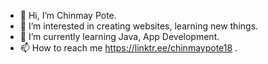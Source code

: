 - 👋 Hi, I’m Chinmay Pote.
- 👀 I’m interested in creating websites, learning new things.
- 🌱 I’m currently learning Java, App Development.
- 📫 How to reach me https://linktr.ee/chinmaypote18 .

<!---
chinmaypote18/chinmaypote18 is a ✨ special ✨ repository because its `README.md` (this file) appears on your GitHub profile.
You can click the Preview link to take a look at your changes.
--->

